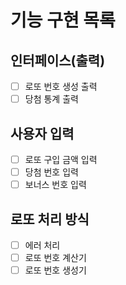 # 기능 구현 목록

## 인터페이스(출력)
- [ ] 로또 번호 생성 출력
- [ ] 당첨 통계 출력

## 사용자 입력
- [ ] 로또 구입 금액 입력
- [ ] 당첨 번호 입력
- [ ] 보너스 번호 입력

## 로또 처리 방식
- [ ] 에러 처리
- [ ] 로또 번호 계산기
- [ ] 로또 번호 생성기